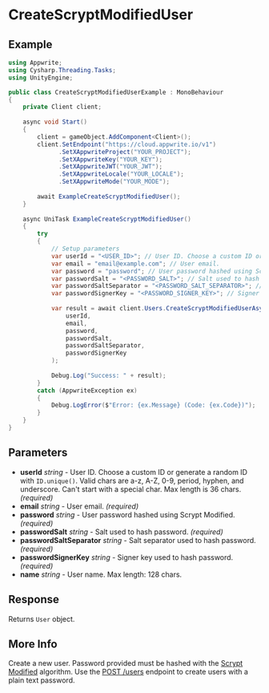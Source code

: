# CreateScryptModifiedUser

## Example

```csharp
using Appwrite;
using Cysharp.Threading.Tasks;
using UnityEngine;

public class CreateScryptModifiedUserExample : MonoBehaviour
{
    private Client client;
    
    async void Start()
    {
        client = gameObject.AddComponent<Client>();
        client.SetEndpoint("https://cloud.appwrite.io/v1")
              .SetXAppwriteProject("YOUR_PROJECT");
              .SetXAppwriteKey("YOUR_KEY");
              .SetXAppwriteJWT("YOUR_JWT");
              .SetXAppwriteLocale("YOUR_LOCALE");
              .SetXAppwriteMode("YOUR_MODE");
        
        await ExampleCreateScryptModifiedUser();
    }
    
    async UniTask ExampleCreateScryptModifiedUser()
    {
        try
        {
            // Setup parameters
            var userId = "<USER_ID>"; // User ID. Choose a custom ID or generate a random ID with `ID.unique()`. Valid chars are a-z, A-Z, 0-9, period, hyphen, and underscore. Can&#039;t start with a special char. Max length is 36 chars.
            var email = "email@example.com"; // User email.
            var password = "password"; // User password hashed using Scrypt Modified.
            var passwordSalt = "<PASSWORD_SALT>"; // Salt used to hash password.
            var passwordSaltSeparator = "<PASSWORD_SALT_SEPARATOR>"; // Salt separator used to hash password.
            var passwordSignerKey = "<PASSWORD_SIGNER_KEY>"; // Signer key used to hash password.
            
            var result = await client.Users.CreateScryptModifiedUserAsync(
                userId,
                email,
                password,
                passwordSalt,
                passwordSaltSeparator,
                passwordSignerKey
            );
            
            Debug.Log("Success: " + result);
        }
        catch (AppwriteException ex)
        {
            Debug.LogError($"Error: {ex.Message} (Code: {ex.Code})");
        }
    }
}
```

## Parameters

- **userId** *string* - User ID. Choose a custom ID or generate a random ID with `ID.unique()`. Valid chars are a-z, A-Z, 0-9, period, hyphen, and underscore. Can&#039;t start with a special char. Max length is 36 chars. *(required)*
- **email** *string* - User email. *(required)*
- **password** *string* - User password hashed using Scrypt Modified. *(required)*
- **passwordSalt** *string* - Salt used to hash password. *(required)*
- **passwordSaltSeparator** *string* - Salt separator used to hash password. *(required)*
- **passwordSignerKey** *string* - Signer key used to hash password. *(required)*
- **name** *string* - User name. Max length: 128 chars.

## Response

Returns `User` object.
## More Info

Create a new user. Password provided must be hashed with the [Scrypt Modified](https://gist.github.com/Meldiron/eecf84a0225eccb5a378d45bb27462cc) algorithm. Use the [POST /users](https://appwrite.io/docs/server/users#usersCreate) endpoint to create users with a plain text password.

